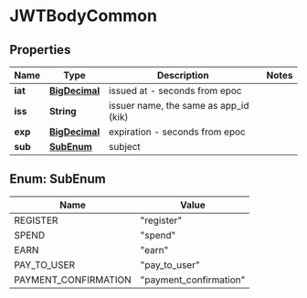 
# JWTBodyCommon

## Properties
Name | Type | Description | Notes
------------ | ------------- | ------------- | -------------
**iat** | [**BigDecimal**](BigDecimal.md) | issued at - seconds from epoc | 
**iss** | **String** | issuer name, the same as app_id (kik) | 
**exp** | [**BigDecimal**](BigDecimal.md) | expiration - seconds from epoc | 
**sub** | [**SubEnum**](#SubEnum) | subject | 



<a name="SubEnum"></a>
## Enum: SubEnum
Name | Value
---- | -----
REGISTER | &quot;register&quot;
SPEND | &quot;spend&quot;
EARN | &quot;earn&quot;
PAY_TO_USER | &quot;pay_to_user&quot;
PAYMENT_CONFIRMATION | &quot;payment_confirmation&quot;



